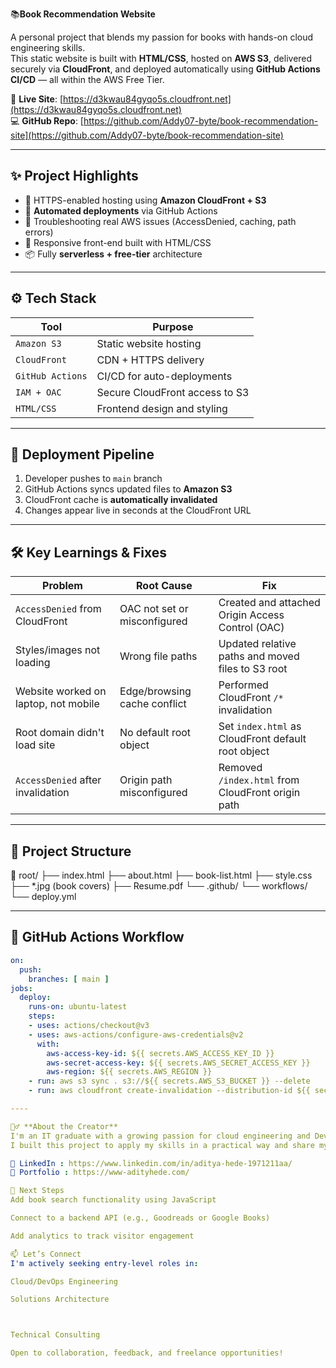 📚**Book Recommendation Website**

A personal project that blends my passion for books with hands-on cloud engineering skills.  
This static website is built with **HTML/CSS**, hosted on **AWS S3**, delivered securely via **CloudFront**, and deployed automatically using **GitHub Actions CI/CD** — all within the AWS Free Tier.

🔗 **Live Site**: [https://d3kwau84gyqo5s.cloudfront.net](https://d3kwau84gyqo5s.cloudfront.net)  
💻 **GitHub Repo**: [https://github.com/Addy07-byte/book-recommendation-site](https://github.com/Addy07-byte/book-recommendation-site)

---

## ✨ Project Highlights

- 🔐 HTTPS-enabled hosting using **Amazon CloudFront + S3**
- 🔁 **Automated deployments** via GitHub Actions
- 🧠 Troubleshooting real AWS issues (AccessDenied, caching, path errors)
- 📱 Responsive front-end built with HTML/CSS
- 📦 Fully **serverless + free-tier** architecture

---

## ⚙️ Tech Stack

| Tool               | Purpose                                |
|--------------------|----------------------------------------|
| `Amazon S3`         | Static website hosting                |
| `CloudFront`        | CDN + HTTPS delivery                  |
| `GitHub Actions`    | CI/CD for auto-deployments            |
| `IAM + OAC`         | Secure CloudFront access to S3        |
| `HTML/CSS`          | Frontend design and styling           |

---

## 🚀 Deployment Pipeline

1. Developer pushes to `main` branch
2. GitHub Actions syncs updated files to **Amazon S3**
3. CloudFront cache is **automatically invalidated**
4. Changes appear live in seconds at the CloudFront URL

---

## 🛠️ Key Learnings & Fixes

| Problem | Root Cause | Fix |
|--------|-------------|-----|
| `AccessDenied` from CloudFront | OAC not set or misconfigured | Created and attached Origin Access Control (OAC) |
| Styles/images not loading | Wrong file paths | Updated relative paths and moved files to S3 root |
| Website worked on laptop, not mobile | Edge/browsing cache conflict | Performed CloudFront `/*` invalidation |
| Root domain didn't load site | No default root object | Set `index.html` as CloudFront default root object |
| `AccessDenied` after invalidation | Origin path misconfigured | Removed `/index.html` from CloudFront origin path |

---

## 📂 Project Structure

📁 root/
├── index.html
├── about.html
├── book-list.html
├── style.css
├── *.jpg (book covers)
├── Resume.pdf
└── .github/
└── workflows/
└── deploy.yml

---

## 🔄 GitHub Actions Workflow

```yaml
on:
  push:
    branches: [ main ]
jobs:
  deploy:
    runs-on: ubuntu-latest
    steps:
    - uses: actions/checkout@v3
    - uses: aws-actions/configure-aws-credentials@v2
      with:
        aws-access-key-id: ${{ secrets.AWS_ACCESS_KEY_ID }}
        aws-secret-access-key: ${{ secrets.AWS_SECRET_ACCESS_KEY }}
        aws-region: ${{ secrets.AWS_REGION }}
    - run: aws s3 sync . s3://${{ secrets.AWS_S3_BUCKET }} --delete
    - run: aws cloudfront create-invalidation --distribution-id ${{ secrets.CLOUDFRONT_DISTRIBUTION_ID }} --paths "/*"

----

🙋‍♂️ **About the Creator** 
I'm an IT graduate with a growing passion for cloud engineering and DevOps.
I built this project to apply my skills in a practical way and share my personal reading journey.

📎 LinkedIn : https://www.linkedin.com/in/aditya-hede-1971211aa/
📁 Portfolio : https://www-adityhede.com/

🧠 Next Steps
Add book search functionality using JavaScript

Connect to a backend API (e.g., Goodreads or Google Books)

Add analytics to track visitor engagement

📫 Let’s Connect
I'm actively seeking entry-level roles in:

Cloud/DevOps Engineering

Solutions Architecture



Technical Consulting

Open to collaboration, feedback, and freelance opportunities!
